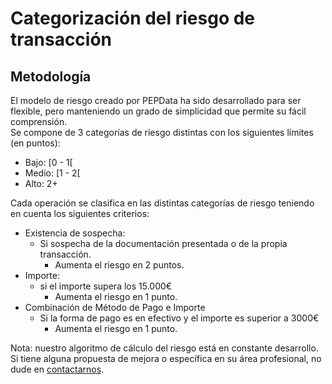 # Categorización del riesgo de transacción

## Metodología

El modelo de riesgo creado por PEPData ha sido desarrollado para ser flexible, pero manteniendo un grado de simplicidad que permite su fácil comprensión. \
Se compone de 3 categorías de riesgo distintas con los siguientes límites (en puntos):

* Bajo: \[0 - 1\[
* Medio: \[1 - 2\[
* Alto: 2+

Cada operación se clasifica en las distintas categorías de riesgo teniendo en cuenta los siguientes criterios:

* Existencia de sospecha:&#x20;
  * Si sospecha de la documentación presentada o de la propia transacción.
    * Aumenta el riesgo en 2 puntos.
* Importe:&#x20;
  * si el importe supera los 15.000€
    * Aumenta el riesgo en 1 punto.
* Combinación de Método de Pago e Importe
  * Si la forma de pago es en efectivo y el importe es superior a 3000€
    * Aumenta el riesgo en 1 punto.

Nota: nuestro algoritmo de cálculo del riesgo está en constante desarrollo. Si tiene alguna propuesta de mejora o específica en su área profesional, no dude en [contactarnos](../../outros/contactos.md).
